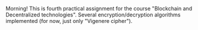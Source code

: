Morning!
This is fourth practical assignment for the course "Blockchain and Decentralized technologies".
Several encryption/decryption algorithms implemented (for now, just only "Vigenere cipher").
